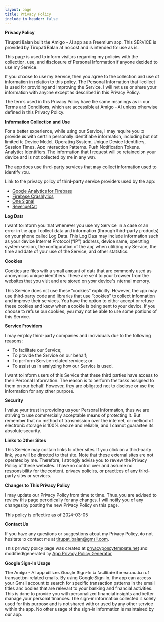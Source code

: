 ```yaml
---
layout: page
title: Privacy Policy
include_in_header: false
---
```


**Privacy Policy**

Tirupati Balan built the Amigo - AI app as a Freemium app. This SERVICE is provided by Tirupati Balan at no cost and is intended for use as is.

This page is used to inform visitors regarding my policies with the collection, use, and disclosure of Personal Information if anyone decided to use my Service.

If you choose to use my Service, then you agree to the collection and use of information in relation to this policy. The Personal Information that I collect is used for providing and improving the Service. I will not use or share your information with anyone except as described in this Privacy Policy.

The terms used in this Privacy Policy have the same meanings as in our Terms and Conditions, which are accessible at Amigo - AI unless otherwise defined in this Privacy Policy.

**Information Collection and Use**

For a better experience, while using our Service, I may require you to provide us with certain personally identifiable information, including but not limited to Device Model, Operating System, Unique Device Identifiers, Session Times, App Interaction Patterns, Push Notification Tokens, Analytics Identifiers. The information that I request will be retained on your device and is not collected by me in any way.

The app does use third-party services that may collect information used to identify you.

Link to the privacy policy of third-party service providers used by the app:

*   [Google Analytics for Firebase](https://firebase.google.com/support/privacy)
*   [Firebase Crashlytics](https://firebase.google.com/support/privacy/)
*   [One Signal](https://onesignal.com/privacy_policy)
*   [RevenueCat](https://www.revenuecat.com/privacy)

**Log Data**

I want to inform you that whenever you use my Service, in a case of an error in the app I collect data and information (through third-party products) on your phone called Log Data. This Log Data may include information such as your device Internet Protocol (“IP”) address, device name, operating system version, the configuration of the app when utilizing my Service, the time and date of your use of the Service, and other statistics.

**Cookies**

Cookies are files with a small amount of data that are commonly used as anonymous unique identifiers. These are sent to your browser from the websites that you visit and are stored on your device's internal memory.

This Service does not use these “cookies” explicitly. However, the app may use third-party code and libraries that use “cookies” to collect information and improve their services. You have the option to either accept or refuse these cookies and know when a cookie is being sent to your device. If you choose to refuse our cookies, you may not be able to use some portions of this Service.

**Service Providers**

I may employ third-party companies and individuals due to the following reasons:

*   To facilitate our Service;
*   To provide the Service on our behalf;
*   To perform Service-related services; or
*   To assist us in analyzing how our Service is used.

I want to inform users of this Service that these third parties have access to their Personal Information. The reason is to perform the tasks assigned to them on our behalf. However, they are obligated not to disclose or use the information for any other purpose.

**Security**

I value your trust in providing us your Personal Information, thus we are striving to use commercially acceptable means of protecting it. But remember that no method of transmission over the internet, or method of electronic storage is 100% secure and reliable, and I cannot guarantee its absolute security.

**Links to Other Sites**

This Service may contain links to other sites. If you click on a third-party link, you will be directed to that site. Note that these external sites are not operated by me. Therefore, I strongly advise you to review the Privacy Policy of these websites. I have no control over and assume no responsibility for the content, privacy policies, or practices of any third-party sites or services.

**Changes to This Privacy Policy**

I may update our Privacy Policy from time to time. Thus, you are advised to review this page periodically for any changes. I will notify you of any changes by posting the new Privacy Policy on this page.

This policy is effective as of 2024-03-05

**Contact Us**

If you have any questions or suggestions about my Privacy Policy, do not hesitate to contact me at tirupati.balan@gmail.com.

This privacy policy page was created at [privacypolicytemplate.net](https://privacypolicytemplate.net) and modified/generated by [App Privacy Policy Generator](https://app-privacy-policy-generator.nisrulz.com/)

**Google Sign-In Usage**

The Amigo - AI app utilizes Google Sign-In to facilitate the extraction of transaction-related emails. By using Google Sign-In, the app can access your Gmail account to search for specific transaction patterns in the email titles and bodies that are relevant to your banking and financial activities. This is done to provide you with personalized financial insights and better manage your personal finances. The sign-in information collected is solely used for this purpose and is not shared with or used by any other service within the app. No other usage of the sign-in information is maintained by our app.
